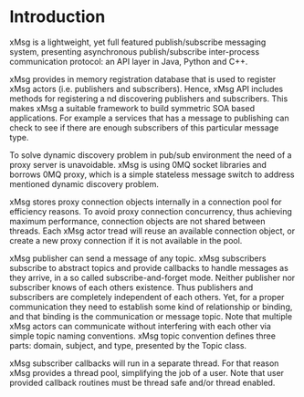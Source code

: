 # Introduction

xMsg is a lightweight, yet full featured publish/subscribe messaging system,
presenting asynchronous publish/subscribe inter-process communication protocol:
an API layer in Java, Python and C++.

xMsg provides in memory registration database that is used to register xMsg actors
(i.e. publishers and subscribers). Hence, xMsg API includes methods for registering a
nd discovering publishers and subscribers. This makes xMsg a suitable framework to
build symmetric SOA based applications. For example a services that has a message
to publishing can check to see if there are enough subscribers of this particular message type.

To solve dynamic discovery problem in pub/sub environment the need of a proxy
server is unavoidable. xMsg is using 0MQ socket libraries and borrows 0MQ proxy,
which is a simple stateless message switch to address mentioned dynamic discovery problem.

xMsg stores proxy connection objects internally in a connection pool for
efficiency reasons. To avoid proxy connection concurrency, thus achieving
maximum performance, connection objects are not shared between threads.
Each xMsg actor tread will reuse an available connection object, or create
a new proxy connection if it is not available in the pool.

xMsg publisher can send a message of any topic. xMsg subscribers subscribe
to abstract topics and provide callbacks to handle messages as they arrive,
in a so called subscribe-and-forget mode. Neither publisher nor subscriber
knows of each others existence. Thus publishers and subscribers are completely
independent of each others. Yet, for a proper communication they need to
establish some kind of relationship or binding, and that binding is the
communication or message topic. Note that multiple xMsg actors can communicate
without interfering with each other via simple topic naming conventions.
xMsg topic convention defines three parts: domain, subject, and type,
presented by the Topic class.

xMsg subscriber callbacks will run in a separate thread. For that reason
xMsg provides a thread pool, simplifying the job of a user. Note that
user provided callback routines must be thread safe and/or thread enabled.
